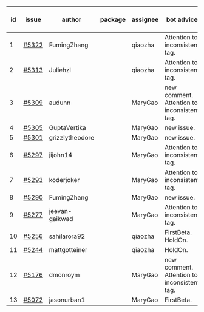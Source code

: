| id | issue | author | package | assignee | bot advice | created date of issue | target release date | date from target |
| ------ | ------ | ------ | ------ | ------ | ------ | ------ | ------ | :-----: |
| 1 | [#5322](https://github.com/Azure/sdk-release-request/issues/5322) | FumingZhang |  | qiaozha | Attention to inconsistent tag. | 07-05 | 07-25 |  |
| 2 | [#5313](https://github.com/Azure/sdk-release-request/issues/5313) | Juliehzl |  | qiaozha | Attention to inconsistent tag. | 07-01 | 07-25 |  |
| 3 | [#5309](https://github.com/Azure/sdk-release-request/issues/5309) | audunn |  | MaryGao | new comment. Attention to inconsistent tag. | 06-27 | 07-26 |  |
| 4 | [#5305](https://github.com/Azure/sdk-release-request/issues/5305) | GuptaVertika |  | MaryGao | new issue. | 06-27 | 07-25 |  |
| 5 | [#5301](https://github.com/Azure/sdk-release-request/issues/5301) | grizzlytheodore |  | MaryGao | new issue. | 06-26 | 07-26 |  |
| 6 | [#5297](https://github.com/Azure/sdk-release-request/issues/5297) | jijohn14 |  | MaryGao | Attention to inconsistent tag. | 06-25 | 07-26 |  |
| 7 | [#5293](https://github.com/Azure/sdk-release-request/issues/5293) | koderjoker |  | MaryGao | Attention to inconsistent tag. | 06-25 | 07-25 |  |
| 8 | [#5290](https://github.com/Azure/sdk-release-request/issues/5290) | FumingZhang |  | MaryGao | new issue. | 06-25 | 07-25 |  |
| 9 | [#5277](https://github.com/Azure/sdk-release-request/issues/5277) | jeevan-gaikwad |  | MaryGao | Attention to inconsistent tag. | 06-14 | 07-26 |  |
| 10 | [#5256](https://github.com/Azure/sdk-release-request/issues/5256) | sahilarora92 |  | qiaozha | FirstBeta. HoldOn. | 06-05 | 06-28 |  |
| 11 | [#5244](https://github.com/Azure/sdk-release-request/issues/5244) | mattgotteiner |  | qiaozha | HoldOn. | 06-04 | 06-21 |  |
| 12 | [#5176](https://github.com/Azure/sdk-release-request/issues/5176) | dmonroym |  | MaryGao | new comment. Attention to inconsistent tag. | 04-30 | 05-24 |  |
| 13 | [#5072](https://github.com/Azure/sdk-release-request/issues/5072) | jasonurban1 |  | MaryGao | FirstBeta. | 03-22 | 05-24 |  |
